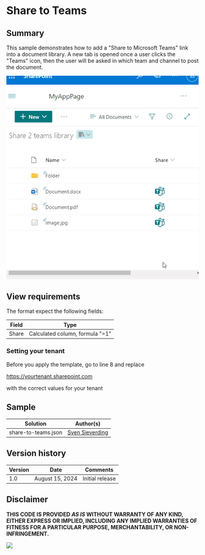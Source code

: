 # Share to Teams

## Summary
This sample demonstrates how to add a "Share to Microsoft Teams" link into a document library.
A new tab is opened once a user clicks the "Teams" icon, then the user will be asked in which team and channel to post the document.

![screenshot of the sample](./assets/screenshot.gif)

## View requirements
The format expect the following fields:

Field |Type
--------|---------
Share | Calculated column, formula "=1"

### Setting your tenant

Before you apply the template, go to line 8 and replace

https://yourtenant.sharepoint.com

with the correct values for your tenant


## Sample

Solution|Author(s)
--------|---------
share-to-teams.json | [Sven Sieverding](https://github.com/365knoten)

## Version history

Version|Date|Comments
-------|----|--------
1.0|August 15, 2024|Initial release


## Disclaimer
**THIS CODE IS PROVIDED *AS IS* WITHOUT WARRANTY OF ANY KIND, EITHER EXPRESS OR IMPLIED, INCLUDING ANY IMPLIED WARRANTIES OF FITNESS FOR A PARTICULAR PURPOSE, MERCHANTABILITY, OR NON-INFRINGEMENT.**

<img src="https://pnptelemetry.azurewebsites.net/list-formatting/column-samples/share-to-teams" />